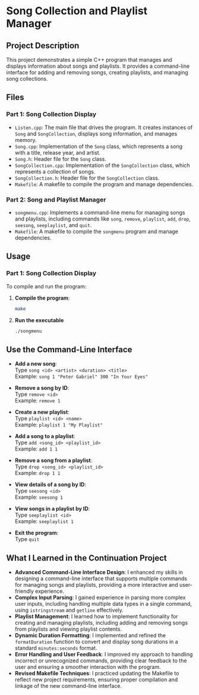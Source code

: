 # Song Collection and Playlist Manager

## Project Description
This project demonstrates a simple C++ program that manages and displays information about songs and playlists. It provides a command-line interface for adding and removing songs, creating playlists, and managing song collections.

## Files
### Part 1: Song Collection Display
- `Listen.cpp`: The main file that drives the program. It creates instances of `Song` and `SongCollection`, displays song information, and manages memory.
- `Song.cpp`: Implementation of the `Song` class, which represents a song with a title, release year, and artist.
- `Song.h`: Header file for the `Song` class.
- `SongCollection.cpp`: Implementation of the `SongCollection` class, which represents a collection of songs.
- `SongCollection.h`: Header file for the `SongCollection` class.
- `Makefile`: A makefile to compile the program and manage dependencies.

### Part 2: Song and Playlist Manager
- `songmenu.cpp`: Implements a command-line menu for managing songs and playlists, including commands like `song`, `remove`, `playlist`, `add`, `drop`, `seesong`, `seeplaylist`, and `quit`.
- `Makefile`: A makefile to compile the `songmenu` program and manage dependencies.

## Usage
### Part 1: Song Collection Display
To compile and run the program:
1. **Compile the program**:
   ```bash
   make
   ```
2. **Run the executable**
    ```bash
    ./songmenu
    ```
## Use the Command-Line Interface

- **Add a new song**:  
  Type `song <id> <artist> <duration> <title>`  
  Example: `song 1 "Peter Gabriel" 300 "In Your Eyes"`

- **Remove a song by ID**:  
  Type `remove <id>`  
  Example: `remove 1`

- **Create a new playlist**:  
  Type `playlist <id> <name>`  
  Example: `playlist 1 "My Playlist"`

- **Add a song to a playlist**:  
  Type `add <song_id> <playlist_id>`  
  Example: `add 1 1`

- **Remove a song from a playlist**:  
  Type `drop <song_id> <playlist_id>`  
  Example: `drop 1 1`

- **View details of a song by ID**:  
  Type `seesong <id>`  
  Example: `seesong 1`

- **View songs in a playlist by ID**:  
  Type `seeplaylist <id>`  
  Example: `seeplaylist 1`

- **Exit the program**:  
  Type `quit`

## What I Learned in the Continuation Project

- **Advanced Command-Line Interface Design**: I enhanced my skills in designing a command-line interface that supports multiple commands for managing songs and playlists, providing a more interactive and user-friendly experience.
- **Complex Input Parsing**: I gained experience in parsing more complex user inputs, including handling multiple data types in a single command, using `istringstream` and `getline` effectively.
- **Playlist Management**: I learned how to implement functionality for creating and managing playlists, including adding and removing songs from playlists and viewing playlist contents.
- **Dynamic Duration Formatting**: I implemented and refined the `formatDuration` function to convert and display song durations in a standard `minutes:seconds` format.
- **Error Handling and User Feedback**: I improved my approach to handling incorrect or unrecognized commands, providing clear feedback to the user and ensuring a smoother interaction with the program.
- **Revised Makefile Techniques**: I practiced updating the Makefile to reflect new project requirements, ensuring proper compilation and linkage of the new command-line interface.